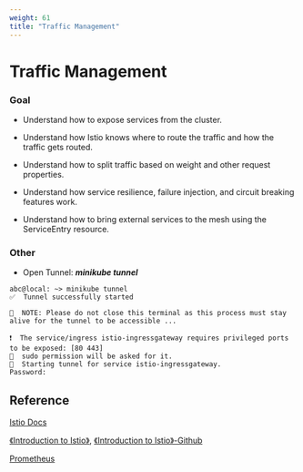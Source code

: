 ```yaml
---
weight: 61
title: "Traffic Management"
---
```



# Traffic Management

### Goal

- Understand how to expose services from the cluster.

- Understand how Istio knows where to route the traffic and how the traffic gets routed.

- Understand how to split traffic based on weight and other request properties.

- Understand how service resilience, failure injection, and circuit breaking features work.

- Understand how to bring external services to the mesh using the ServiceEntry resource.

### Other

- Open Tunnel: ***minikube tunnel***

```
abc@local: ~> minikube tunnel
✅  Tunnel successfully started

📌  NOTE: Please do not close this terminal as this process must stay alive for the tunnel to be accessible ...

❗  The service/ingress istio-ingressgateway requires privileged ports to be exposed: [80 443]
🔑  sudo permission will be asked for it.
🏃  Starting tunnel for service istio-ingressgateway.
Password:
```

## Reference

[Istio Docs](https://istio.io/latest/docs/) 

[《Introduction to Istio》](https://learning.edx.org/course/course-v1:LinuxFoundationX+LFS144x+3T2022/home),
[《Introduction to Istio》-Github](https://github.com/tetratelabs/cncf-istio-course?utm_source=cncf-course&utm_medium=course&utm_campaign=course)

[Prometheus](https://prometheus.io/)
